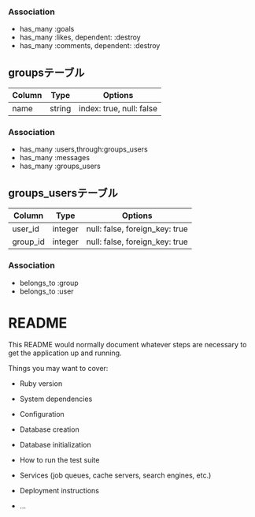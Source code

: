 ### Association
- has_many :goals
- has_many :likes, dependent: :destroy
- has_many :comments, dependent: :destroy

## groupsテーブル

|Column|Type|Options|
|------|----|-------|
|name|string|index: true, null: false|

### Association
- has_many :users,through:groups_users
- has_many :messages  
- has_many :groups_users

## groups_usersテーブル

|Column|Type|Options|
|------|----|-------|
|user_id|integer|null: false, foreign_key: true|
|group_id|integer|null: false, foreign_key: true|

### Association
- belongs_to :group
- belongs_to :user
# README

This README would normally document whatever steps are necessary to get the
application up and running.

Things you may want to cover:

* Ruby version

* System dependencies

* Configuration

* Database creation

* Database initialization

* How to run the test suite

* Services (job queues, cache servers, search engines, etc.)

* Deployment instructions

* ...
